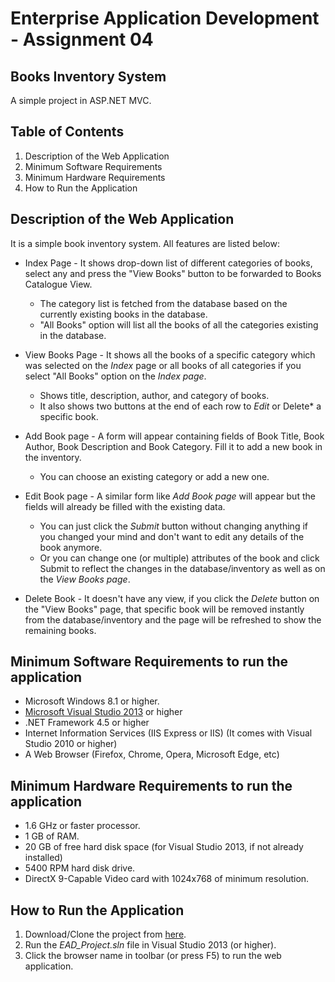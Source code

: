 # Enterprise Application Development - Assignment 04
## Books Inventory System
A simple project in ASP.NET MVC.


## Table of Contents
1. Description of the Web Application
2. Minimum Software Requirements
3. Minimum Hardware Requirements
4. How to Run the Application


## Description of the Web Application
It is a simple book inventory system. All features are listed below:
* Index Page - It shows drop-down list of different categories of books, select any and press the "View Books" button to be forwarded to Books Catalogue View.
  * The category list is fetched from the database based on the currently existing books in the database.
  * "All Books" option will list all the books of all the categories existing in the database.
  
* View Books Page - It shows all the books of a specific category which was selected on the *Index* page or all books of all categories if you select "All Books" option on the *Index page*.
  * Shows title, description, author, and category of books.
  * It also shows two buttons at the end of each row to *Edit* or Delete* a specific book.
  
* Add Book page - A form will appear containing fields of Book Title, Book Author, Book Description and Book Category. Fill it to add a new book in the inventory.
  * You can choose an existing category or add a new one.
  
* Edit Book page - A similar form like *Add Book page* will appear but the fields will already be filled with the existing data.
  * You can just click the *Submit* button without changing anything if you changed your mind and don't want to edit any details of the book anymore.
  * Or you can change one (or multiple) attributes of the book and click Submit to reflect the changes in the database/inventory as well as on the *View Books page*.
  
* Delete Book - It doesn't have any view, if you click the *Delete* button on the "View Books" page, that specific book will be removed instantly from the database/inventory and the page will be refreshed to show the remaining books.


## Minimum Software Requirements to run the application
* Microsoft Windows 8.1 or higher.
* [Microsoft Visual Studio 2013](www.visualstudio.com/en-us/products/visual-studio-community-vs) or higher
* .NET Framework 4.5 or higher
* Internet Information Services (IIS Express or IIS) (It comes with Visual Studio 2010 or higher)
* A Web Browser (Firefox, Chrome, Opera, Microsoft Edge, etc)


## Minimum Hardware Requirements to run the application
* 1.6 GHz or faster processor.
* 1 GB of RAM.
* 20 GB of free hard disk space (for Visual Studio 2013, if not already installed)
* 5400 RPM hard disk drive.
* DirectX 9-Capable Video card with 1024x768 of minimum resolution.

## How to Run the Application
1. Download/Clone the project from [here](https://github.com/szafar97/EADProject).
2. Run the *EAD_Project.sln* file in Visual Studio 2013 (or higher).
3. Click the browser name in toolbar (or press F5) to run the web application.

